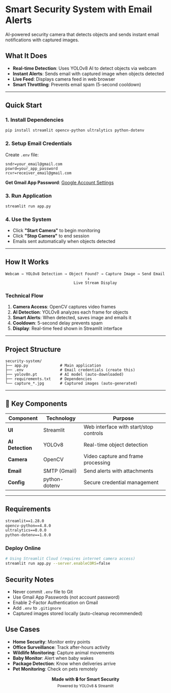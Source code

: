 #  Smart Security System with Email Alerts

AI-powered security camera that detects objects and sends instant email notifications with captured images.


##  What It Does

- **Real-time Detection**: Uses YOLOv8 AI to detect objects via webcam
- **Instant Alerts**: Sends email with captured image when objects detected
- **Live Feed**: Displays camera feed in web browser
- **Smart Throttling**: Prevents email spam (5-second cooldown)

---

##  Quick Start

### 1. Install Dependencies
```bash
pip install streamlit opencv-python ultralytics python-dotenv
```

### 2. Setup Email Credentials

Create `.env` file:
```env
sndr=your_email@gmail.com
pswrd=your_app_password
rcvr=receiver_email@gmail.com
```

**Get Gmail App Password**: [Google Account Settings](https://myaccount.google.com/apppasswords)

### 3. Run Application
```bash
streamlit run app.py
```

### 4. Use the System
- Click **"Start Camera"** to begin monitoring
- Click **"Stop Camera"** to end session
- Emails sent automatically when objects detected

---

##  How It Works

```
Webcam → YOLOv8 Detection → Object Found? → Capture Image → Send Email
                                    ↓
                              Live Stream Display
```

### Technical Flow
1. **Camera Access**: OpenCV captures video frames
2. **AI Detection**: YOLOv8 analyzes each frame for objects
3. **Smart Alerts**: When detected, saves image and emails it
4. **Cooldown**: 5-second delay prevents spam
5. **Display**: Real-time feed shown in Streamlit interface

---

##  Project Structure

```
security-system/
├── app.py              # Main application
├── .env                # Email credentials (create this)
├── yolov8n.pt          # AI model (auto-downloaded)
├── requirements.txt    # Dependencies
└── capture_*.jpg       # Captured images (auto-generated)
```

---

## 🔧 Key Components

| Component | Technology | Purpose |
|-----------|-----------|---------|
| **UI** | Streamlit | Web interface with start/stop controls |
| **AI Detection** | YOLOv8 | Real-time object detection |
| **Camera** | OpenCV | Video capture and frame processing |
| **Email** | SMTP (Gmail) | Send alerts with attachments |
| **Config** | python-dotenv | Secure credential management |

---

##  Requirements

```txt
streamlit==1.28.0
opencv-python==4.8.0
ultralytics==8.0.0
python-dotenv==1.0.0
```

### Deploy Online
```bash
# Using Streamlit Cloud (requires internet camera access)
streamlit run app.py --server.enableCORS=false
```

##  Security Notes

-  Never commit `.env` file to Git
-  Use Gmail App Passwords (not account password)
-  Enable 2-Factor Authentication on Gmail
-  Add `.env` to `.gitignore`
-  Captured images stored locally (auto-cleanup recommended)


##  Use Cases

- **Home Security**: Monitor entry points
- **Office Surveillance**: Track after-hours activity
- **Wildlife Monitoring**: Capture animal movements
- **Baby Monitor**: Alert when baby wakes
- **Package Detection**: Know when deliveries arrive
- **Pet Monitoring**: Check on pets remotely


<p align="center">
  <strong>Made with 🔒 for Smart Security</strong><br>
  <sub>Powered by YOLOv8 & Streamlit</sub>
</p>